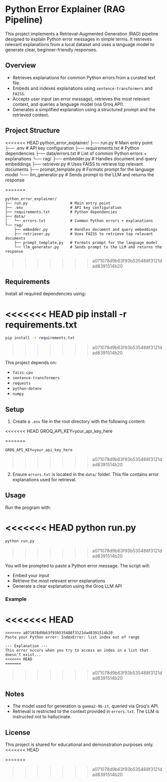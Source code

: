 # Python Error Explainer (RAG Pipeline)

This project implements a Retrieval-Augmented Generation (RAG) pipeline designed to explain Python error messages in simple terms. It retrieves relevant explanations from a local dataset and uses a language model to generate clear, beginner-friendly responses.

## Overview

- Retrieves explanations for common Python errors from a curated text file.
- Embeds and indexes explanations using `sentence-transformers` and `FAISS`.
- Accepts user input (an error message), retrieves the most relevant context, and queries a language model (via Groq API).
- Generates a simplified explanation using a structured prompt and the retrieved context.

## Project Structure

<<<<<<< HEAD
python\_error\_explainer/
├── run.py                      # Main entry point
├── .env                        # API key configuration
├── requirements.txt            # Python dependencies
├── data/errors.txt             # List of common Python errors + explanations
└── rag/
    ├── embedder.py             # Handles document and query embeddings
    ├── retriever.py            # Uses FAISS to retrieve top relevant documents
    ├── prompt\_template.py      # Formats prompt for the language model
    └── llm\_generator.py        # Sends prompt to the LLM and returns the response

=======
```
python_error_explainer/
├── run.py                   # Main entry point
├── .env                     # API key configuration
├── requirements.txt         # Python dependencies
├── data/
│   └── errors.txt           # Common Python errors + explanations
└── rag/
    ├── embedder.py          # Handles document and query embeddings
    ├── retriever.py         # Uses FAISS to retrieve top relevant documents
    ├── prompt_template.py   # Formats prompt for the language model
    └── llm_generator.py     # Sends prompt to the LLM and returns the response
````
>>>>>>> a071078d9b63f93b535488f3121dad8391514b20

## Requirements

Install all required dependencies using:

<<<<<<< HEAD
pip install -r requirements.txt
=======
```bash
pip install -r requirements.txt
````
>>>>>>> a071078d9b63f93b535488f3121dad8391514b20

This project depends on:

* `faiss-cpu`
* `sentence-transformers`
* `requests`
* `python-dotenv`
* `numpy`

## Setup

1. Create a `.env` file in the root directory with the following content:

<<<<<<< HEAD
   GROQ_API_KEY=your_api_key_here

=======
   ```
   GROQ_API_KEY=your_api_key_here
   ```
>>>>>>> a071078d9b63f93b535488f3121dad8391514b20

2. Ensure `errors.txt` is located in the `data/` folder. This file contains error explanations used for retrieval.

## Usage

Run the program with:

<<<<<<< HEAD
python run.py
=======
```bash
python run.py
```
>>>>>>> a071078d9b63f93b535488f3121dad8391514b20

You will be prompted to paste a Python error message. The script will:

* Embed your input
* Retrieve the most relevant error explanations
* Generate a clear explanation using the Groq LLM API

### Example

<<<<<<< HEAD
=======
```
>>>>>>> a071078d9b63f93b535488f3121dad8391514b20
Paste your Python error: IndexError: list index out of range

--- Explanation ---
This error occurs when you try to access an index in a list that doesn’t exist...
<<<<<<< HEAD
=======
```
>>>>>>> a071078d9b63f93b535488f3121dad8391514b20

## Notes

* The model used for generation is `gemma2-9b-it`, queried via Groq's API.
* Retrieval is restricted to the context provided in `errors.txt`. The LLM is instructed not to hallucinate.

## License

This project is shared for educational and demonstration purposes only.
<<<<<<< HEAD


=======
>>>>>>> a071078d9b63f93b535488f3121dad8391514b20
